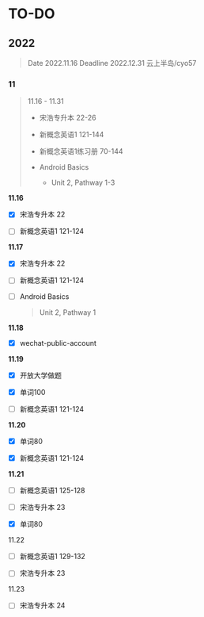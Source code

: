 # TO-DO

## 2022

> Date 2022.11.16
> Deadline 2022.12.31
> 云上半岛/cyo57

### 11

> 11.16 - 11.31
> 
> - 宋浩专升本 22-26
> 
> - 新概念英语1 121-144
> 
> - 新概念英语1练习册 70-144
> 
> - Android Basics
>   
>   - Unit 2, Pathway 1-3

**11.16**

- [x] 宋浩专升本 22

- [ ] 新概念英语1 121-124

**11.17**

- [x] 宋浩专升本 22

- [ ] 新概念英语1 121-124

- [ ] Android Basics
  
  > Unit 2, Pathway 1

**11.18**

- [x] wechat-public-account

**11.19**

- [x] 开放大学做题

- [x] 单词100

- [ ] 新概念英语1 121-124

**11.20**

- [x] 单词80

- [x] 新概念英语1 121-124

**11.21**

- [ ] 新概念英语1 125-128

- [ ] 宋浩专升本 23

- [x] 单词80

11.22

- [ ] 新概念英语1 129-132

- [ ] 宋浩专升本 23

11.23

- [ ] 宋浩专升本 24
